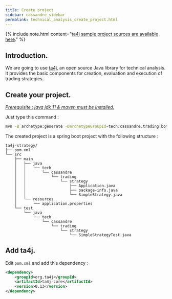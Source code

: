 ```yaml
---
title: Create project
sidebar: cassandre_sidebar
permalink: technical_analysis_create_project.html
---
```


{% include note.html content="[ta4j sample project sources are available here](https://github.com/cassandre-tech/cassandre-trading-bot/tree/development/trading-bot-strategies/technical_analysis/ta4j-strategy)." %}

## Introduction.

We are going to use [ta4j](https://ta4j.github.io/ta4j-wiki/), an open source Java library for technical analysis. It provides the basic components for creation, evaluation and execution of trading strategies.

## Create your project.

*[Prerequisite : java jdk 11 & maven must be installed.](how_to_install_development_tools)*

Just type this command :
```sh
mvn -B archetype:generate -DarchetypeGroupId=tech.cassandre.trading.bot -DarchetypeArtifactId=cassandre-trading-bot-spring-boot-starter-archetype -DgroupId=tech.cassandre.trading.strategy -DartifactId=ta4j-strategy -Dversion=1.0-SNAPSHOT -Dpackage=tech.cassandre.trading.strategy
```

The created project is a spring boot project with the following structure : 
```
ta4j-strategy/
├── pom.xml
└── src
    ├── main
    │   ├── java
    │   │   └── tech
    │   │       └── cassandre
    │   │           └── trading
    │   │               └── strategy
    │   │                   ├── Application.java
    │   │                   ├── package-info.java
    │   │                   └── SimpleStrategy.java
    │   └── resources
    │       └── application.properties
    └── test
        └── java
            └── tech
                └── cassandre
                    └── trading
                        └── strategy
                            └── SimpleStrategyTest.java
```

## Add ta4j.

Edit `pom.xml` and add this dependency : 

```xml
<dependency>
    <groupId>org.ta4j</groupId>
    <artifactId>ta4j-core</artifactId>
    <version>0.13</version>
</dependency>
```

